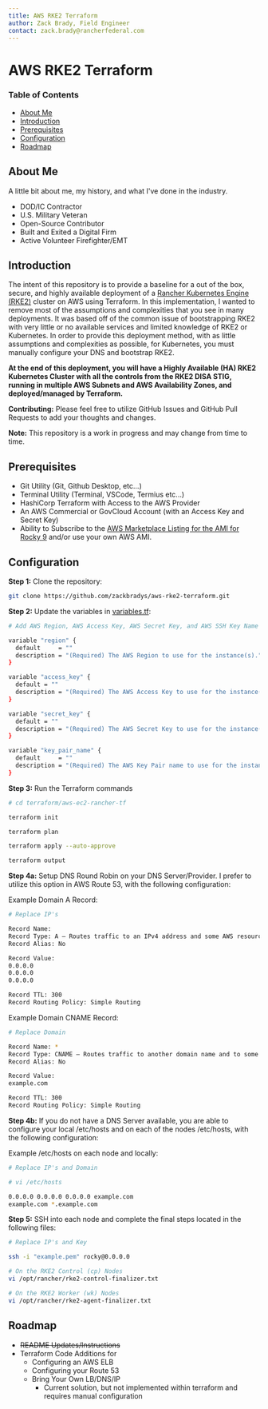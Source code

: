 ```yaml
---
title: AWS RKE2 Terraform
author: Zack Brady, Field Engineer
contact: zack.brady@rancherfederal.com
---
```


# AWS RKE2 Terraform

### Table of Contents
* [About Me](#about-me)
* [Introduction](#introduction)
* [Prerequisites](#prerequisites)
* [Configuration](#configuration)
* [Roadmap](#roadmap)

## About Me

A little bit about me, my history, and what I've done in the industry. 
- DOD/IC Contractor
- U.S. Military Veteran
- Open-Source Contributor
- Built and Exited a Digital Firm
- Active Volunteer Firefighter/EMT

## Introduction

The intent of this repository is to provide a baseline for a out of the box, secure, and highly available deployment of a [Rancher Kubernetes Engine (RKE2)](https://docs.rke2.io) cluster on AWS using Terraform. In this implementation, I wanted to remove most of the assumptions and complexities that you see in many deployments. It was based off of the common issue of bootstrapping RKE2 with very little or no available services and limited knowledge of RKE2 or Kubernetes. In order to provide this deployment method, with as little assumptions and complexities as possible, for Kubernetes, you must manually configure your DNS and bootstrap RKE2. 

**At the end of this deployment, you will have a Highly Available (HA) RKE2 Kubernetes Cluster with all the controls from the RKE2 DISA STIG, running in multiple AWS Subnets and AWS Availability Zones, and deployed/managed by Terraform.**

**Contributing:** Please feel free to utilize GitHub Issues and GitHub Pull Requests to add your thoughts and changes. 

**Note:** This repository is a work in progress and may change from time to time.

## Prerequisites

* Git Utility (Git, Github Desktop, etc...)
* Terminal Utility (Terminal, VSCode, Termius etc...)
* HashiCorp Terraform with Access to the AWS Provider 
* An AWS Commercial or GovCloud Account (with an Access Key and Secret Key)
* Ability to Subscribe to the [AWS Marketplace Listing for the AMI for Rocky 9](https://aws.amazon.com/marketplace/pp/prodview-ygp66mwgbl2ii) and/or use your own AWS AMI.

## Configuration

**Step 1:** Clone the repository:

~~~ bash
git clone https://github.com/zackbradys/aws-rke2-terraform.git
~~~

**Step 2:** Update the variables in [variables.tf](/aws-ec2-rancher-tf/variables.tf):

~~~ bash
# Add AWS Region, AWS Access Key, AWS Secret Key, and AWS SSH Key Name

variable "region" {
  default     = ""
  description = "(Required) The AWS Region to use for the instance(s)."
}

variable "access_key" {
  default = ""
  description = "(Required) The AWS Access Key to use for the instance(s)."
}

variable "secret_key" {
  default = ""
  description = "(Required) The AWS Secret Key to use for the instance(s)."
}

variable "key_pair_name" {
  default     = ""
  description = "(Required) The AWS Key Pair name to use for the instance(s)."
}
~~~

**Step 3:** Run the Terraform commands
```bash
# cd terraform/aws-ec2-rancher-tf

terraform init

terraform plan

terraform apply --auto-approve

terraform output
```

**Step 4a:** Setup DNS Round Robin on your DNS Server/Provider. I prefer to utilize this option in AWS Route 53, with the following configuration:

Example Domain A Record:
```bash
# Replace IP's

Record Name:
Record Type: A – Routes traffic to an IPv4 address and some AWS resources
Record Alias: No

Record Value:
0.0.0.0
0.0.0.0
0.0.0.0

Record TTL: 300
Record Routing Policy: Simple Routing
```

Example Domain CNAME Record:
```bash
# Replace Domain

Record Name: *
Record Type: CNAME – Routes traffic to another domain name and to some AWS resources
Record Alias: No

Record Value:
example.com

Record TTL: 300
Record Routing Policy: Simple Routing
```

**Step 4b:** If you do not have a DNS Server available, you are able to configure your local /etc/hosts and on each of the nodes /etc/hosts, with the following configuration:

Example /etc/hosts on each node and locally:
```bash
# Replace IP's and Domain

# vi /etc/hosts

0.0.0.0 0.0.0.0 0.0.0.0 example.com
example.com *.example.com
```

**Step 5:** SSH into each node and complete the final steps located in the following files:

```bash
# Replace IP's and Key

ssh -i "example.pem" rocky@0.0.0.0

# On the RKE2 Control (cp) Nodes
vi /opt/rancher/rke2-control-finalizer.txt

# On the RKE2 Worker (wk) Nodes
vi /opt/rancher/rke2-agent-finalizer.txt
```

## Roadmap
* ~~README Updates/Instructions~~
* Terraform Code Additions for
  * Configuring an AWS ELB
  * Configuring your Route 53
  * Bring Your Own LB/DNS/IP
    * Current solution, but not implemented within terraform and requires manual configuration
